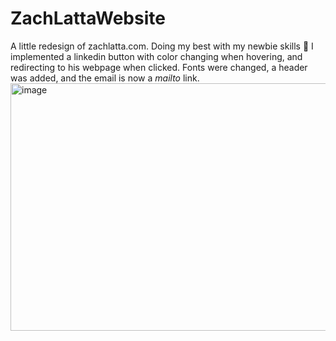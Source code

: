 # ZachLattaWebsite
A little redesign of zachlatta.com.
Doing my best with my newbie skills 🫠
I implemented a linkedin button with color changing when hovering, and redirecting to his webpage when clicked.
Fonts were changed, a header was added, and the email is now a *mailto* link.
<img width="1582" height="396" alt="image" src="https://github.com/user-attachments/assets/0cd9545b-996c-434e-b65c-fdeb65545f2f" />
